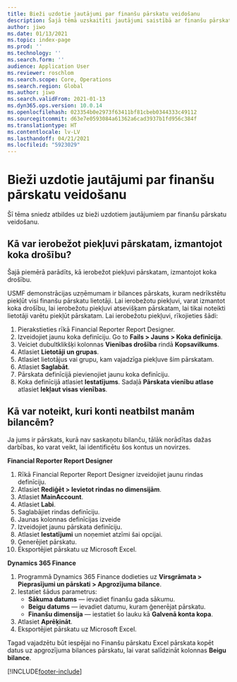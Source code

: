 ```yaml
---
title: Bieži uzdotie jautājumi par finanšu pārskatu veidošanu
description: Šajā tēmā uzskaitīti jautājumi saistībā ar finanšu pārskatu veidošanu, kurus uzdevuši citi lietotāji.
author: jiwo
ms.date: 01/13/2021
ms.topic: index-page
ms.prod: ''
ms.technology: ''
ms.search.form: ''
audience: Application User
ms.reviewer: roschlom
ms.search.scope: Core, Operations
ms.search.region: Global
ms.author: jiwo
ms.search.validFrom: 2021-01-13
ms.dyn365.ops.version: 10.0.14
ms.openlocfilehash: 023354b0e2973f63411bf81cbeb0344333c49112
ms.sourcegitcommit: d63e7e0593084a61362a6cad3937b1fd956c384f
ms.translationtype: HT
ms.contentlocale: lv-LV
ms.lasthandoff: 04/21/2021
ms.locfileid: "5923029"
---
```

# <a name="financial-reporting-faq"></a>Bieži uzdotie jautājumi par finanšu pārskatu veidošanu 

Šī tēma sniedz atbildes uz bieži uzdotiem jautājumiem par finanšu pārskatu veidošanu. 

## <a name="how-do-i-restrict-access-to-a-report-using-tree-security"></a>Kā var ierobežot piekļuvi pārskatam, izmantojot koka drošību?

Šajā piemērā parādīts, kā ierobežot piekļuvi pārskatam, izmantojot koka drošību.

USMF demonstrācijas uzņēmumam ir bilances pārskats, kuram nedrīkstētu piekļūt visi finanšu pārskatu lietotāji. Lai ierobežotu piekļuvi, varat izmantot koka drošību, lai ierobežotu piekļuvi atsevišķam pārskatam, lai tikai noteikti lietotāji varētu piekļūt pārskatam. Lai ierobežotu piekļuvi, rīkojieties šādi: 

1. Pierakstieties rīkā Financial Reporter Report Designer.
2. Izveidojiet jaunu koka definīciju. Go to **Fails > Jauns > Koka definīcija**.
3. Veiciet dubultklikšķi kolonnas **Vienības drošība** rindā **Kopsavilkums**.
4. Atlasiet **Lietotāji un grupas**.  
5. Atlasiet lietotājus vai grupu, kam vajadzīga piekļuve šim pārskatam. 
6. Atlasiet **Saglabāt**.
7. Pārskata definīcijā pievienojiet jaunu koka definīciju.
8. Koka definīcijā atlasiet **Iestatījums**. Sadaļā **Pārskata vienību atlase** atlasiet **Iekļaut visas vienības**.

## <a name="how-do-i-identify-which-accounts-do-not-match-my-balances"></a>Kā var noteikt, kuri konti neatbilst manām bilancēm?

Ja jums ir pārskats, kurā nav saskaņotu bilanču, tālāk norādītas dažas darbības, ko varat veikt, lai identificētu šos kontus un novirzes. 

**Financial Reporter Report Designer**
1. Rīkā Financial Reporter Report Designer izveidojiet jaunu rindas definīciju. 
2. Atlasiet **Rediģēt > Ievietot rindas no dimensijām**.
3. Atlasiet **MainAccount**.  
4. Atlasiet **Labi**.
5. Saglabājiet rindas definīciju.
6. Jaunas kolonnas definīcijas izveide
7. Izveidojiet jaunu pārskata definīciju.
8. Atlasiet **Iestatījumi** un noņemiet atzīmi šai opcijai.  
9. Ģenerējiet pārskatu. 
10. Eksportējiet pārskatu uz Microsoft Excel.

**Dynamics 365 Finance** 
1. Programmā Dynamics 365 Finance dodieties uz **Virsgrāmata > Pieprasījumi un pārskati > Apgrozījuma bilance**.
2. Iestatiet šādus parametrus:
   - **Sākuma datums** — ievadiet finanšu gada sākumu.
   - **Beigu datums** — ievadiet datumu, kuram ģenerējat pārskatu.
   - **Finanšu dimensija** — iestatiet šo lauku kā **Galvenā konta kopa**.
 3. Atlasiet **Aprēķināt**.
 4. Eksportējiet pārskatu uz Microsoft Excel.

Tagad vajadzētu būt iespējai no Finanšu pārskatu Excel pārskata kopēt datus uz apgrozījuma bilances pārskatu, lai varat salīdzināt kolonnas **Beigu bilance**.

[!INCLUDE[footer-include](../../includes/footer-banner.md)]